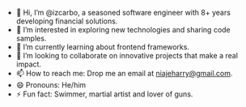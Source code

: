 - 👋 Hi, I’m @izcarbo, a seasoned software engineer with 8+ years developing financial solutions.
- 👀 I’m interested in exploring new technologies and sharing code samples.
- 🌱 I’m currently learning about frontend frameworks.
- 💞️ I’m looking to collaborate on innovative projects that make a real impact.
- 📫 How to reach me: Drop me an email at niajeharry@gmail.com.
- 😄 Pronouns: He/him
- ⚡ Fun fact: Swimmer, martial artist and lover of guns.
